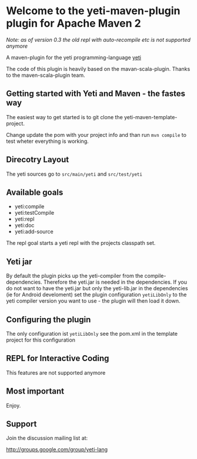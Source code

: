 Welcome to the yeti-maven-plugin plugin for Apache Maven 2
==========================================================

*Note: as of version 0.3 the old repl with auto-recompile etc is not supported anymore*

A maven-plugin for the yeti programming-language [yeti](http://mth.github.com/yeti/) 

The code of this plugin is heavily based on the mavan-scala-plugin. Thanks to the maven-scala-plugin team.

## Getting started with Yeti and Maven - the fastes way

The easiest way to get started is to git clone the yeti-maven-template-project.

Change update the pom with your project info and than run `mvn compile` to test
wheter everything is working.

## Direcotry Layout

The yeti sources go to `src/main/yeti` and `src/test/yeti`

## Available goals

 * yeti:compile
 * yeti:testCompile
 * yeti:repl
 * yeti:doc
 * yeti:add-source

The repl goal starts a yeti repl with the projects classpath set.

## Yeti jar

By default the plugin picks up the yeti-compiler from the compile-dependencies. 
Therefore the yeti.jar is needed in the dependencies. If you
do not want to have the yeti.jar but only the yeti-lib.jar in the dependencies 
(ie for Android develoment) set the plugin configuration `yetiLibOnly` 
to the yeti compiler version you want to use - the plugin will then load it 
down.

## Configuring the plugin

The only configuration ist `yetiLibOnly` see the pom.xml in the
template project for this configuration

## REPL for Interactive Coding

This features are not supported anymore

## Most important

Enjoy.



## Support

Join the discussion mailing list at:

http://groups.google.com/group/yeti-lang
